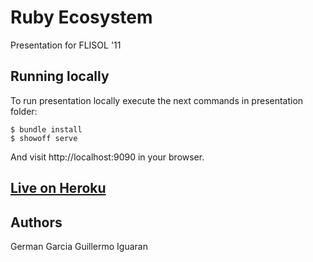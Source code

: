 # Ruby Ecosystem 
Presentation for FLISOL '11

## Running locally
To run presentation locally execute the next commands in presentation folder:

    $ bundle install
    $ showoff serve

And visit http://localhost:9090 in your browser.

## [Live on Heroku](http://ruby-ecosystem.heroku.com)

## Authors
German Garcia
Guillermo Iguaran

